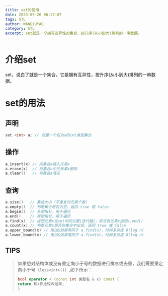 ```yaml
---
title: set的使用
date: 2023-09-26 06:27:07
tags: STL
author: WANGYUYAO
category: STL
excerpt: set就是一个拥有互异性的集合，按升序(从小到大)排列的一串数据。
---
```


# 介绍set

set，说白了就是一个集合，它是拥有互异性，按升序(从小到大)排列的一串数据。

# set的用法

## 声明
```cpp
set <int> a; // 创建一个名为a的int类型集合
```
## 操作
```cpp
a.insert(x) // 向集合a插入元素x
a.erase(x)  // 将集合a中的元素x删除
a.clear()   // 将集合a清空
```
## 查询
```cpp
a.size()   // 集合大小（不重复的元素个数）
a.empty()  // 判断集合是否为空，返回 true 或 false
a.begin()  // 头部指针，用于遍历
a.end()    // 尾部指针，用于遍历
a.find(x)  // 返回元素x在set中的位置(迭代器)，若没有元素x返回a.end()
a.count(x) // 判断元素x是否在集合中出现，返回 true 或 false
a.upper_bound(x) // 用法&效果等同于 a.find(x)，时间复杂度 O(log n)
a.lower_bound(x) // 用法&效果等同于 a.find(x)，时间复杂度 O(log n)
```
## TIPS 
> 如果想对结构体或没有重定向小于号的数据进行排序或去重，我们需要重定向小于号（`less<int>()`）,如下所示：
> ```cpp
> bool operator < (const int 类型名 & x) const {
> return 和x作比较の结果;
> }
> ```
